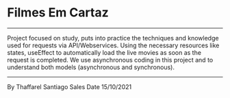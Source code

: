 # Filmes Em Cartaz
--------------------------------------------------------------------------------------------------------------------------------

Project focused on study, puts into practice the techniques and knowledge used for requests via API/Webservices.
Using the necessary resources like states, useEffect to automatically load the live movies as soon as the request is completed.
We use asynchronous coding in this project and to understand both models (asynchronous and synchronous).











---------------------------------------------------------------------------------------------------------------------------------
 By Thaffarel Santiago Sales
 Date 15/10/2021
